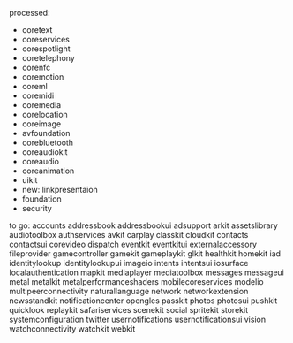 processed:
- coretext
- coreservices
- corespotlight
- coretelephony
- corenfc
- coremotion
- coreml
- coremidi
- coremedia
- corelocation
- coreimage
- avfoundation
- corebluetooth
- coreaudiokit
- coreaudio
- coreanimation
- uikit
- new: linkpresentaion
- foundation
- security

to go:
accounts
addressbook
addressbookui
adsupport
arkit
assetslibrary
audiotoolbox
authservices
avkit
carplay
classkit
cloudkit
contacts
contactsui
corevideo
dispatch
eventkit
eventkitui
externalaccessory
fileprovider
gamecontroller
gamekit
gameplaykit
glkit
healthkit
homekit
iad
identitylookup
identitylookupui
imageio
intents
intentsui
iosurface
localauthentication
mapkit
mediaplayer
mediatoolbox
messages
messageui
metal
metalkit
metalperformanceshaders
mobilecoreservices
modelio
multipeerconnectivity
naturallanguage
network
networkextension
newsstandkit
notificationcenter
opengles
passkit
photos
photosui
pushkit
quicklook
replaykit
safariservices
scenekit
social
spritekit
storekit
systemconfiguration
twitter
usernotifications
usernotificationsui
vision
watchconnectivity
watchkit
webkit
